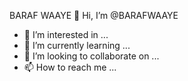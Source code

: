 BARAF WAAYE 👋 Hi, I’m @BARAFWAAYE
- 👀 I’m interested in ...
- 🌱 I’m currently learning ...
- 💞️ I’m looking to collaborate on ...
- 📫 How to reach me ...

<!---
BARAFWAAYE/BARAFWAAYE is a ✨ special ✨ repository because its `README.md` (this file) appears on your GitHub profile.
You can click the Preview link to take a look at your changes.
--->
